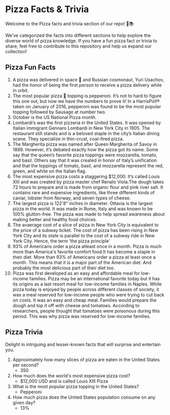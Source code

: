 # Pizza Facts & Trivia

Welcome to the Pizza facts and trivia section of our repo! 🍕📚

We've categorized the facts into different sections to help explore the diverse world of pizza knowledge. If you have a fun pizza fact or trivia to share, feel free to contribute to this repository and help us expand our collection!

## Pizza Fun Facts

1. A pizza was delivered in space 🚀 and Russian cosmonaut, Yuri Usachov, had the honor of being the first person to receive a pizza delivery while in orbit.
2. The most popular pizza 🍕 topping is pepperoni. It’s not to hard to figure this one out, but now we have the numbers to prove it! In a HarrisPoll® taken on January of 2016, pepperoni was found to be the most popular topping followed by Sausage at number two.
3. October is the US National Pizza month.
4. Lombardi’s was the first pizzeria in the United States. It was opened by Italian immigrant Gennaro Lombardi in New York City in 1905. The restaurant still stands and is a beloved staple in the city’s Italian dining scene. They specialize in thin-crust, coal-fired pizza.
5. The Margherita pizza was named after Queen Margherita of Savoy in 1889. However, it’s debated exactly how the pizza got its name. 
Some say that the queen’s favorite pizza toppings were mozzarella, tomato, and basil. Others say that it was created in honor of Italy’s unification and that the toppings of tomato, basil, and mozzarella represent the red, green, and white on the Italian flag.
6. The most expensive pizza costs a staggering $12,000. It’s called Louis XIII and was created by pizza master chef Renato Viola.The dough takes 72 hours to prepare and is made from organic flour and pink river salt. It contains rare and expensive ingredients, like three different kinds of caviar, lobster from Norway, and seven types of cheese.
7. The largest pizza is 122'8" inches in diameter. Ottavia is the largest pizza in the world. It was made in Rome, Italy and was known to be 100% glutton-free. The pizza was made to help spread awareness about making better and healthy food choices.
8. The avaerage cost of a slice of pizza in New York City is equivalent to the price of a subway ticket. The cost of pizza has been rising in New York City and its state is parallel to the cost of a subway ride in New York City. Hence, the term 'the pizza principle'
9. 93% of Americans order a pizza atleast once in a month. Pizza is much more than America's favorite comfort food.It has become a staple in their diet. More than 93% of Americans order a pizza at least once a month. This means that it is a major part of the American diet. And probably the most delicious part of their diet too.
10. Pizza was first developed as an easy and affordable meal for low-income families. Pizza may be an international favorite today but it has its origins as a last resort meal for low-income families in Naples.
While pizza today is enjoyed by people across different classes of society, it was a meal reserved for low-income people who were trying to cut back on costs. It was an easy and cheap meal. Families would prepare the dough and top it off with cheese and tomatoes. According to researchers, people thought that tomatoes were poisonous during this period. This was why pizza was reserved for low-income families.

## Pizza Trivia
Delight in intriguing and lesser-known facts that will surprise and entertain you.

1. Approximately how many slices of pizza are eaten in the United States per second?
    - 350
2. How much does the world's most expensive pizza cost?
    - $12,000 USD and is called Louis XIII Pizza
3. What is the most popular pizza topping in the United States?
    - Pepperoni
4. How much pizza does the United States population consume on any given day?
    - 13%
